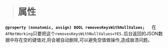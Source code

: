 ># 属性
**`@property (nonatomic, assign) BOOL removesKeysWithNullValues;`**
&emsp;  在`AFNetWorking`只要把这个`removesKeysWithNullValues=YES.`后台返回的JSON数据中存在空的键值对,将会被自动删除,可以避免空值做操作,造成崩溃问题。

